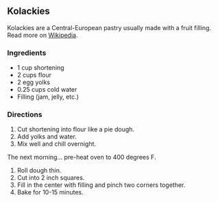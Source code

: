 ## Kolackies

Kolackies are a Central-European pastry usually made with a fruit
filling. Read more on [Wikipedia](http://en.wikipedia.org/wiki/Kolache).

### Ingredients

  * 1 cup shortening
  * 2 cups flour
  * 2 egg yolks
  * 0.25 cups cold water
  * Filling (jam, jelly, etc.)

### Directions

  1. Cut shortening into flour like a pie dough.
  2. Add yolks and water.
  3. Mix well and chill overnight.

The next morning... pre-heat oven to 400 degrees F.

  1. Roll dough thin.
  2. Cut into 2 inch squares.
  3. Fill in the center with filling and pinch two corners together.
  4. Bake for 10-15 minutes.
